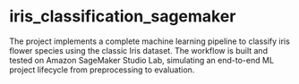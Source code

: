 # iris_classification_sagemaker
The project implements a complete machine learning pipeline to classify iris flower species using the classic Iris dataset. The workflow is built and tested on Amazon SageMaker Studio Lab, simulating an end-to-end ML project lifecycle from preprocessing to evaluation.
